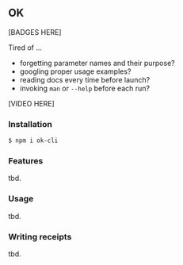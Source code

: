 ## OK

[BADGES HERE]

Tired of ...

* forgetting parameter names and their purpose?
* googling proper usage examples?
* reading docs every time before launch?
* invoking `man` or `--help` before each run?

[VIDEO HERE]

### Installation

```bash
$ npm i ok-cli
```

### Features
tbd.

### Usage
tbd.

### Writing receipts
tbd.
